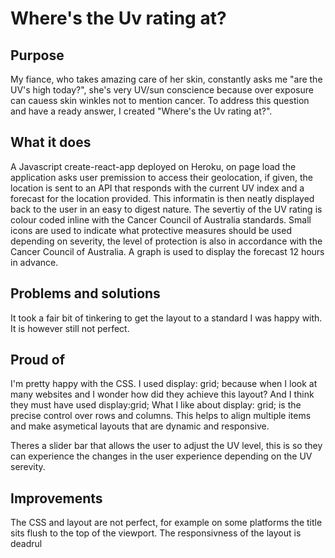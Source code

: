 # Where's the Uv rating at?

## Purpose
My fiance, who takes amazing care of her skin, constantly asks me "are the UV's high today?", she's very UV/sun conscience because over exposure can cauess skin winkles not to mention cancer. 
To address this question and have a ready answer, I created "Where's the Uv rating at?".

## What it does
A Javascript create-react-app deployed on Heroku, on page load the application asks user premission to access their geolocation, if given, the location is sent to
an API that responds with the current UV index and a forecast for the location provided. This informatin is then neatly displayed back to the user in an easy to digest
nature. The severtiy of the UV rating is colour coded inline with the Cancer Council of Australia standards. Small icons are used to indicate what protective measures should be used 
depending on severity, the level of protection is also in accordance with the Cancer Council of Australia. A graph is used to display the forecast 12 hours in advance. 

## Problems and solutions
It took a fair bit of tinkering to get the layout to a standard I was happy with. It is however still not perfect.

## Proud of
I'm pretty happy with the CSS. I used display: grid; because when I look at many websites and I wonder how did they achieve this layout? And I think they must have used 
display:grid; 
What I like about display: grid; is the precise control over rows and columns. This helps to align multiple items and make asymetical layouts that are dynamic and responsive.

Theres a slider bar that allows the user to adjust the UV level, this is so they can experience the changes in the user experience depending on the UV serevity.

## Improvements
The CSS and layout are not perfect, for example on some platforms the title sits flush to the top of the viewport.
The responsivness of the layout is deadrul 


